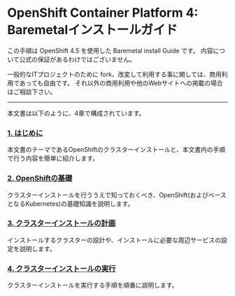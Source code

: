 # OpenShift Container Platform 4: Baremetalインストールガイド

この手順は OpenShift 4.5 を使用した Baremetal install Guide です。
内容について公式の保証があるわけではございません。

一般的なITプロジェクトのために fork、改変して利用する事に関しては、商用利用であっても自由です。
それ以外の商用利用や他のWebサイトへの掲載の場合はご相談下さい。

---

本文書は以下のように、4章で構成されています。

### [1. はじめに](1_Introduction/README.md)
本文書のテーマであるOpenShiftのクラスターインストールと、本文書内の手順で行う内容を簡単に紹介します。
 
### [2. OpenShiftの基礎](../2_Overview/README.md)
クラスターインストールを行ううえで知っておくべき、OpenShift(およびベースとなるKubernetes)の基礎知識を説明します。

### [3. クラスターインストールの計画](../3_Planning/README.md)
インストールするクラスターの設計や、インストールに必要な周辺サービスの設定を説明します。

### [4. クラスターインストールの実行](../4_Installation/README.md)
クラスターインストールを実行する手順を順番に説明します。
